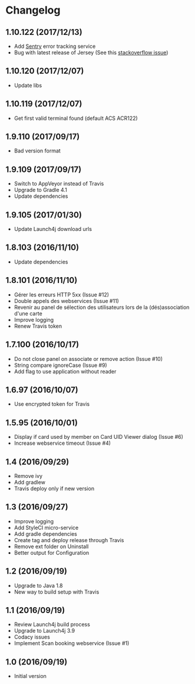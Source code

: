 # Changelog

## 1.10.122 (2017/12/13)

* Add [Sentry](https://sentry.io) error tracking service
* Bug with latest release of Jersey (See this [stackoverflow issue](https://stackoverflow.com/questions/44088493/jersey-stopped-working-with-injectionmanagerfactory-not-found))

## 1.10.120 (2017/12/07)

* Update libs

## 1.10.119 (2017/12/07)

* Get first valid terminal found (default ACS ACR122)

## 1.9.110 (2017/09/17)

* Bad version format

## 1.9.109 (2017/09/17)

* Switch to AppVeyor instead of Travis
* Upgrade to Gradle 4.1
* Update dependencies

## 1.9.105 (2017/01/30)

* Update Launch4j download urls

## 1.8.103 (2016/11/10)

* Update dependencies

## 1.8.101 (2016/11/10)

* Gérer les erreurs HTTP 5xx (Issue #12)
* Double appels des webservices (Issue #11)
* Revenir au panel de sélection des utilisateurs lors de la (dés)association d'une carte
* Improve logging
* Renew Travis token

## 1.7.100 (2016/10/17)

* Do not close panel on associate or remove action (Issue #10)
* String compare ignoreCase (Issue #9)
* Add flag to use application without reader

## 1.6.97 (2016/10/07)

* Use encrypted token for Travis

## 1.5.95 (2016/10/01)

* Display if card used by member on Card UID Viewer dialog (Issue #6)
* Increase webservice timeout (Issue #4)

## 1.4 (2016/09/29)

* Remove ivy
* Add gradlew
* Travis deploy only if new version

## 1.3 (2016/09/27)

* Improve logging
* Add StyleCI micro-service
* Add gradle dependencies
* Create tag and deploy release through Travis
* Remove ext folder on Uninstall
* Better output for Configuration

## 1.2 (2016/09/19)

* Upgrade to Java 1.8
* New way to build setup with Travis

## 1.1 (2016/09/19)

* Review Launch4j build process
* Upgrade to Launch4j 3.9
* Codacy issues
* Implement Scan booking webservice (Issue #1)

## 1.0 (2016/09/19)

* Initial version
